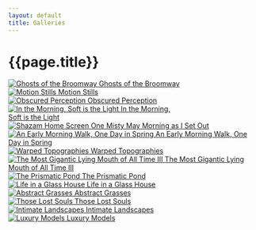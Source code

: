 ```yaml
---
layout: default
title: Galleries
---
```


# {{page.title}}

<div class="grid">
   <div>
   		<a href="ghosts-of-the-broomway">
			<img src="assets/galleries/ghosts-of-the-broomway.webp" alt="Ghosts of the Broomway" title="Ghosts of the Broomway" />
			<span class="gallerytitle">Ghosts of the Broomway</span>
		</a>
   	</div>
   <div>
   		<a href="motion-stills">
			<img src="assets/galleries/motion-stills.webp" alt="Motion Stills" title="Motion Stills" />
			Motion Stills
		</a>
   	</div>
   <div>
  	 <a href="obscured-perception">
			<img src="assets/galleries/obscured-perception.webp" alt="Obscured Perception" title="Obscured Perception" />
			Obscured Perception
		</a>
  	</div>
   <div>
   		<a href="in-the-morning-soft-is-the-light">
			<img src="assets/galleries/in-the-morning-soft-is-the-light.webp" alt="In the Morning, Soft is the Light" title="In the Morning, Soft is the Light" />
			In the Morning,<br />Soft is the Light
		</a>
	</div>
	<div>
		<a href="one-misty-may-morning-as-i-set-out">
			<img src="assets/galleries/one-misty-may-morning-as-i-set-out.webp" alt="Shazam Home Screen" title="Shazam Home Screen" />
			One Misty May Morning as I Set Out
		</a>
	</div>
	<div>
		<a href="an-early-morning-walk-one-day-in-spring">
			<img src="assets/galleries/an-early-morning-walk-one-day-in-spring.webp" alt="An Early Morning Walk, One Day in Spring" title="An Early Morning Walk, One Day in Spring" />
			An Early Morning Walk, One Day in Spring
		</a>
	</div>
	<div>
		<a href="warped-topographies">
			<img src="assets/galleries/warped-topographies.webp" alt="Warped Topographies" title="Warped Topographies" />
			Warped Topographies
		</a>
	</div>
		<div>
		<a href="the-most-gigantic-lying-mouth-of-all-time-iii">
			<img src="assets/galleries/the-most-gigantic-lying-mouth-of-all-time-iii.webp" alt="The Most Gigantic Lying Mouth of All Time III" title="The Most Gigantic Lying Mouth of All Time III" />
			The Most Gigantic Lying Mouth of All Time III
		</a>
	</div>
	<div>
		<a href="the-prismatic-pond">
			<img src="assets/galleries/the-prismatic-pond.webp" alt="The Prismatic Pond" title="The Prismatic Pond" />
			The Prismatic Pond
		</a>
	</div>
	<div>
		<a href="life-in-a-glass-hous">
			<img src="assets/galleries/life-in-a-glass-house.webp" alt="Life in a Glass House" title="Life in a Glass House" />
			Life in a Glass House
		</a>
	</div>
		<div>
		<a href="abstract-grasses">
			<img src="assets/galleries/abstract-grasses.webp" alt="Abstract Grasses" title="Abstract Grasses" />
			Abstract Grasses
		</a>
	</div>
	<div>
		<a href="those-lost-souls">
			<img src="assets/galleries/those-lost-souls.webp" alt="Those Lost Souls" title="Those Lost Souls" />
			Those Lost Souls
		</a>
	</div>
	<div>
		<a href="intimate-landscapes">
			<img src="assets/galleries/intimate-landscapes.webp" alt="Intimate Landscapes" title="Intimate Landscapes" />
			Intimate Landscapes
		</a>
	</div>
	<div>
		<a href="luxury-models">
			<img src="assets/galleries/luxury-models.webp" alt="Luxury Models" title="Luxury Models" />
			Luxury Models
		</a>
	</div>
</div>